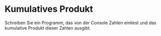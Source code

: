# Kumulatives Produkt

Schreiben Sie ein Programm, das von der Console Zahlen einliest und das kumulative Produkt dieser Zahlen ausgibt.